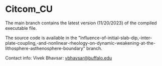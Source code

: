 # Citcom_CU
The main branch contains the latest version (11/20/2023) of the compiled executable file.

The source code is available in the "Influence-of-initial-slab-dip,-inter-plate-coupling,-and-nonlinear-rheology-on-dynamic-weakening-at-the-lithosphere-asthenosphere-boundary" branch.

Contact info:
Vivek Bhavsar: vbhavsar@buffalo.edu
